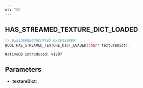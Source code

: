 ```yaml
---
ns: TXD
---
```

## HAS_STREAMED_TEXTURE_DICT_LOADED

```c
// 0x54D6900929CCF162 0x3F436EEF
BOOL HAS_STREAMED_TEXTURE_DICT_LOADED(char* textureDict);
```

```
NativeDB Introduced: v1207
```

## Parameters
* **textureDict**:
